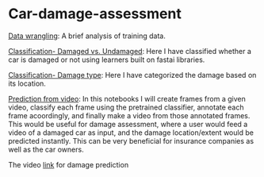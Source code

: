 # Car-damage-assessment

[Data wrangling](https://github.com/manasi-mahish/Car-damage-assessment/blob/master/Car%20damage%20Data%20scraping%20and%20analysis.ipynb):
A brief analysis of training data.

[Classification- Damaged vs. Undamaged](https://github.com/manasi-mahish/Car-damage-assessment/blob/master/Car_damaged_vs_undamaged.ipynb):
Here I have classified whether a car is damaged or not using learners built on fastai libraries. 

[Classification- Damage type](https://github.com/manasi-mahish/Car-damage-assessment/blob/master/car_damage_type.ipynb):
Here I have categorized the damage based on its location.

[Prediction from video](https://github.com/manasi-mahish/Car-damage-assessment/blob/master/Car_damage%20video.ipynb):
In this notebooks I will create frames from a given video, classify each frame using the pretrained classifier, annotate each frame acoordingly, and finally make a video from those annotated frames. This would be useful for damage assessment, where a user would feed a video of a damaged car as input, and the damage location/extent would be predicted instantly. This can be very beneficial for insurance companies as well as the car owners.

The video [link](https://youtu.be/i2it0K8wTVU) for damage prediction

